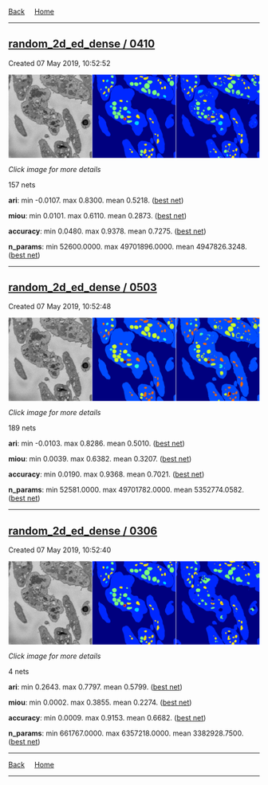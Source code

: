 
[Back](..)&nbsp;&nbsp;&nbsp;&nbsp;&nbsp;[Home](https://leapmanlab.github.io/snapshots)

---

<div class="summary"><a href="0410"><h2>random_2d_ed_dense / 0410</h2></a><p>Created 07 May 2019, 10:52:52
</p><a href="0410"><img src="0410/0/1/media/summary.png" align="center"></a><p><i>Click image for more details</i>
</p></div>

157 nets

**ari**: min -0.0107. max 0.8300. mean 0.5218.  ([best net](0410/0/1))

**miou**: min 0.0101. max 0.6110. mean 0.2873.  ([best net](0410/0/1))

**accuracy**: min 0.0480. max 0.9378. mean 0.7275.  ([best net](0410/0/0))

**n_params**: min 52600.0000. max 49701896.0000. mean 4947826.3248.  ([best net](0410/227/1))

---

<div class="summary"><a href="0503"><h2>random_2d_ed_dense / 0503</h2></a><p>Created 07 May 2019, 10:52:48
</p><a href="0503"><img src="0503/163/1/media/summary.png" align="center"></a><p><i>Click image for more details</i>
</p></div>

189 nets

**ari**: min -0.0103. max 0.8286. mean 0.5010.  ([best net](0503/54/1))

**miou**: min 0.0039. max 0.6382. mean 0.3207.  ([best net](0503/163/1))

**accuracy**: min 0.0190. max 0.9368. mean 0.7021.  ([best net](0503/54/1))

**n_params**: min 52581.0000. max 49701782.0000. mean 5352774.0582.  ([best net](0503/227/1))

---

<div class="summary"><a href="0306"><h2>random_2d_ed_dense / 0306</h2></a><p>Created 07 May 2019, 10:52:40
</p><a href="0306"><img src="0306/13/media/summary.png" align="center"></a><p><i>Click image for more details</i>
</p></div>

4 nets

**ari**: min 0.2643. max 0.7797. mean 0.5799.  ([best net](0306/13))

**miou**: min 0.0002. max 0.3855. mean 0.2274.  ([best net](0306/13))

**accuracy**: min 0.0009. max 0.9153. mean 0.6682.  ([best net](0306/13))

**n_params**: min 661767.0000. max 6357218.0000. mean 3382928.7500.  ([best net](0306/13))

---

[Back](..)&nbsp;&nbsp;&nbsp;&nbsp;&nbsp;[Home](https://leapmanlab.github.io/snapshots)

---
